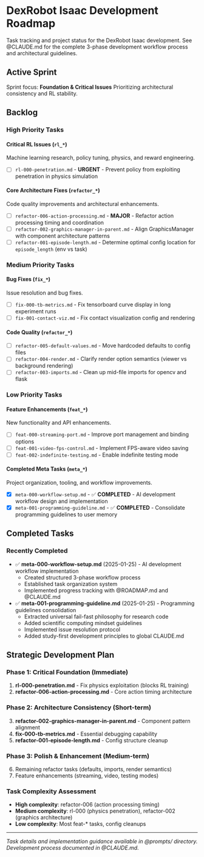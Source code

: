 # DexRobot Isaac Development Roadmap

Task tracking and project status for the DexRobot Isaac development. See @CLAUDE.md for the complete 3-phase development workflow process and architectural guidelines.

## Active Sprint

Sprint focus: **Foundation & Critical Issues**
Prioritizing architectural consistency and RL stability.

## Backlog

### High Priority Tasks

#### Critical RL Issues (`rl_*`)
Machine learning research, policy tuning, physics, and reward engineering.
- [ ] `rl-000-penetration.md` - **URGENT** - Prevent policy from exploiting penetration in physics simulation

#### Core Architecture Fixes (`refactor_*`)
Code quality improvements and architectural enhancements.
- [ ] `refactor-006-action-processing.md` - **MAJOR** - Refactor action processing timing and coordination
- [ ] `refactor-002-graphics-manager-in-parent.md` - Align GraphicsManager with component architecture patterns
- [ ] `refactor-001-episode-length.md` - Determine optimal config location for `episode_length` (env vs task)

### Medium Priority Tasks

#### Bug Fixes (`fix_*`)
Issue resolution and bug fixes.
- [ ] `fix-000-tb-metrics.md` - Fix tensorboard curve display in long experiment runs
- [ ] `fix-001-contact-viz.md` - Fix contact visualization config and rendering

#### Code Quality (`refactor_*`)
- [ ] `refactor-005-default-values.md` - Move hardcoded defaults to config files
- [ ] `refactor-004-render.md` - Clarify render option semantics (viewer vs background rendering)
- [ ] `refactor-003-imports.md` - Clean up mid-file imports for opencv and flask

### Low Priority Tasks

#### Feature Enhancements (`feat_*`)
New functionality and API enhancements.
- [ ] `feat-000-streaming-port.md` - Improve port management and binding options
- [ ] `feat-001-video-fps-control.md` - Implement FPS-aware video saving
- [ ] `feat-002-indefinite-testing.md` - Enable indefinite testing mode

#### Completed Meta Tasks (`meta_*`)
Project organization, tooling, and workflow improvements.
- [x] `meta-000-workflow-setup.md` - ✅ **COMPLETED** - AI development workflow design and implementation
- [x] `meta-001-programming-guideline.md` - ✅ **COMPLETED** - Consolidate programming guidelines to user memory

## Completed Tasks

### Recently Completed
- ✅ **meta-000-workflow-setup.md** (2025-01-25) - AI development workflow implementation
  - Created structured 3-phase workflow process
  - Established task organization system
  - Implemented progress tracking with @ROADMAP.md and @CLAUDE.md
- ✅ **meta-001-programming-guideline.md** (2025-01-25) - Programming guidelines consolidation
  - Extracted universal fail-fast philosophy for research code
  - Added scientific computing mindset guidelines
  - Implemented issue resolution protocol
  - Added study-first development principles to global CLAUDE.md

## Strategic Development Plan

### Phase 1: Critical Foundation (Immediate)
1. **rl-000-penetration.md** - Fix physics exploitation (blocks RL training)
2. **refactor-006-action-processing.md** - Core action timing architecture

### Phase 2: Architecture Consistency (Short-term)
3. **refactor-002-graphics-manager-in-parent.md** - Component pattern alignment
4. **fix-000-tb-metrics.md** - Essential debugging capability
5. **refactor-001-episode-length.md** - Config structure cleanup

### Phase 3: Polish & Enhancement (Medium-term)
6. Remaining refactor tasks (defaults, imports, render semantics)
7. Feature enhancements (streaming, video, testing modes)

### Task Complexity Assessment
- **High complexity**: refactor-006 (action processing timing)
- **Medium complexity**: rl-000 (physics penetration), refactor-002 (graphics architecture)
- **Low complexity**: Most feat-* tasks, config cleanups

---

*Task details and implementation guidance available in @prompts/ directory. Development process documented in @CLAUDE.md.*
